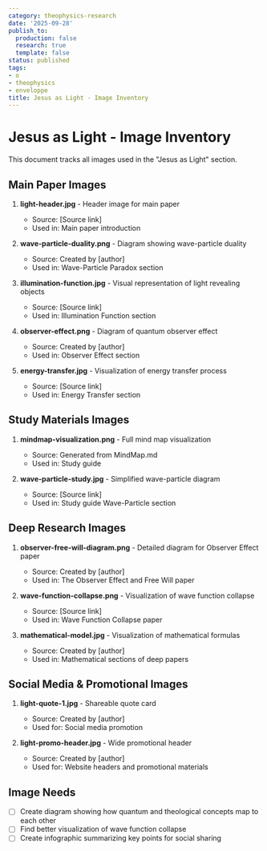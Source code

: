 ```yaml
---
category: theophysics-research
date: '2025-09-28'
publish_to:
  production: false
  research: true
  template: false
status: published
tags:
- o
- theophysics
- enveloppe
title: Jesus as Light - Image Inventory
---
```

   
# Jesus as Light - Image Inventory   
   
This document tracks all images used in the "Jesus as Light" section.   
   
## Main Paper Images   
   
1. **light-header.jpg** - Header image for main paper   
   
   - Source: [Source link]   
   - Used in: Main paper introduction   
   
2. **wave-particle-duality.png** - Diagram showing wave-particle duality   
   
   - Source: Created by [author]   
   - Used in: Wave-Particle Paradox section   
   
3. **illumination-function.jpg** - Visual representation of light revealing objects   
   
   - Source: [Source link]   
   - Used in: Illumination Function section   
   
4. **observer-effect.png** - Diagram of quantum observer effect   
   
   - Source: Created by [author]   
   - Used in: Observer Effect section   
   
5. **energy-transfer.jpg** - Visualization of energy transfer process   
   
   - Source: [Source link]   
   - Used in: Energy Transfer section   
   
## Study Materials Images   
   
1. **mindmap-visualization.png** - Full mind map visualization   
   
   - Source: Generated from MindMap.md   
   - Used in: Study guide   
   
2. **wave-particle-study.jpg** - Simplified wave-particle diagram   
   
   - Source: [Source link]   
   - Used in: Study guide Wave-Particle section   
   
## Deep Research Images   
   
1. **observer-free-will-diagram.png** - Detailed diagram for Observer Effect paper   
   
   - Source: Created by [author]   
   - Used in: The Observer Effect and Free Will paper   
   
2. **wave-function-collapse.png** - Visualization of wave function collapse   
   
   - Source: [Source link]   
   - Used in: Wave Function Collapse paper   
   
3. **mathematical-model.jpg** - Visualization of mathematical formulas   
   
   - Source: Created by [author]   
   - Used in: Mathematical sections of deep papers   
   
## Social Media & Promotional Images   
   
1. **light-quote-1.jpg** - Shareable quote card   
   
   - Source: Created by [author]   
   - Used for: Social media promotion   
   
2. **light-promo-header.jpg** - Wide promotional header   
   
   - Source: Created by [author]   
   - Used for: Website headers and promotional materials   
   
## Image Needs   
   
   
- [ ] Create diagram showing how quantum and theological concepts map to each other   
- [ ] Find better visualization of wave function collapse   
- [ ] Create infographic summarizing key points for social sharing